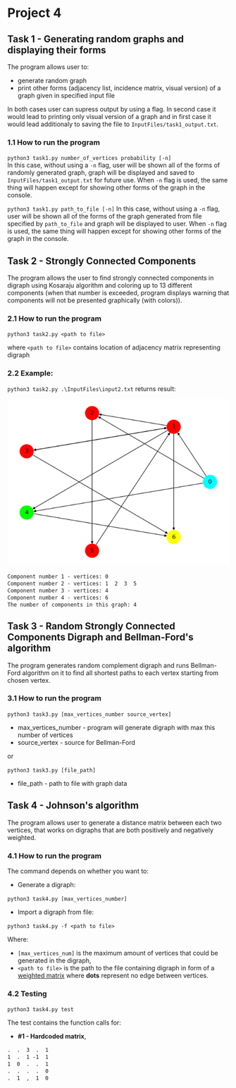 # Project 4

## Task 1 - Generating random graphs and displaying their forms

The program allows user to:
- generate random graph 
- print other forms (adjacency list, incidence matrix, visual version) of a graph given in specified input file

In both cases user can supress output by using a flag. In second case it would lead to printing only visual version of a graph and in first case it would lead additionaly to saving the file to `InputFiles/task1_output.txt`. 

### 1.1 How to run the program

`python3 task1.py number_of_vertices probability [-n]`  
In this case, without using a `-n` flag, user will be shown all of the forms of randomly generated graph, graph will be displayed and saved to `InputFiles/task1_output.txt` for future use.
When `-n` flag is used, the same thing will happen except for showing other forms of the graph in the console. 

`python3 task1.py path_to_file [-n]`
In this case, without using a `-n` flag, user will be shown all of the forms of the graph generated from file specified by `path_to_file` and graph will be displayed to user.
When `-n` flag is used, the same thing will happen except for showing other forms of the graph in the console. 



## Task 2 - Strongly Connected Components

The program allows the user to find strongly connected components in digraph using Kosaraju algorithm and coloring up to 13 different components (when that number is exceeded, program displays warning that components will not be presented graphically (with colors)).

### 2.1 How to run the program

`python3 task2.py <path to file>`

where `<path to file>` contains location of adjacency matrix representing digraph 

### 2.2 Example:

`python3 task2.py .\InputFiles\input2.txt` returns result:

![task2_example.png](./Preview/task2_example.png)

```
Component number 1 - vertices: 0
Component number 2 - vertices: 1  2  3  5
Component number 3 - vertices: 4
Component number 4 - vertices: 6
The number of components in this graph: 4
```



## Task 3 - Random Strongly Connected Components Digraph and Bellman-Ford's algorithm

The program generates random complement digraph 
and runs Bellman-Ford algorithm on it to find all shortest paths to each vertex starting from chosen vertex.

### 3.1 How to run the program

`python3 task3.py [max_vertices_number source_vertex]`

- max_vertices_number - program will generate digraph with max this number of vertices
- source_vertex - source for Bellman-Ford

or

`python3 task3.py [file_path]`

- file_path - path to file with graph data

## Task 4 - Johnson's algorithm
 
The program allows user to generate a distance matrix between each two vertices, that works on digraphs that are both positively and negatively weighted.
 
### 4.1 How to run the program

The command depends on whether you want to: 

- Generate a digraph:

`python3 task4.py [max_vertices_number]`

- Import a digraph from file:

`python3 task4.py -f <path to file>`

Where:
- `[max_vertices_num]` is the maximum amount of vertices that could be generated in the digraph,
- `<path to file>` is the path to the file containing digraph in form of a [weighted matrix](https://github.com/nerooc/graphs/blob/main/Lab04/InputFiles/johnson_test.txt) where **dots** represent no edge between vertices.

### 4.2 Testing
 
`python3 task4.py test`
 
The test contains the function calls for:
 
- **#1 - Hardcoded matrix**, <br/>
```
.  .  3  .  1
1  .  1 -1  1
1  0  .  .  1
.  .  .  .  0
.  1  ,  1  0
```
